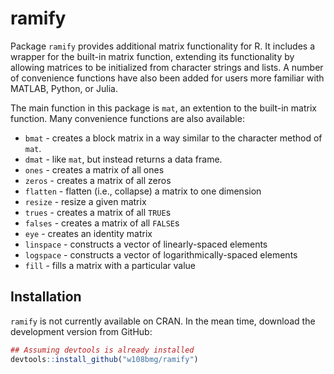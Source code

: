 ramify
================================================================================

Package `ramify` provides additional matrix functionality for R. It includes a wrapper for the built-in matrix function, extending its functionality by allowing 
matrices to be initialized from character strings and lists. A number of 
convenience functions have also been added for users more familiar with MATLAB,
Python, or Julia.

The main function in this package is `mat`, an extention to the built-in matrix function. Many convenience functions are also available:

  * `bmat` - creates a block matrix in a way similar to the character method of `mat`.
  * `dmat` - like `mat`, but instead returns a data frame.
  * `ones` - creates a matrix of all ones
  * `zeros` - creates a matrix of all zeros
  * `flatten` - flatten (i.e., collapse) a matrix to one dimension
  * `resize` - resize a given matrix
  * `trues` - creates a matrix of all `TRUE`s
  * `falses` - creates a matrix of all `FALSE`s
  * `eye` - creates an identity matrix
  * `linspace` - constructs a vector of linearly-spaced elements
  * `logspace` - constructs a vector of logarithmically-spaced elements
  * `fill` - fills a matrix with a particular value
  
## Installation
`ramify` is not currently available on CRAN. In the mean time, download the development version from GitHub:
```r
## Assuming devtools is already installed
devtools::install_github("w108bmg/ramify")
```
